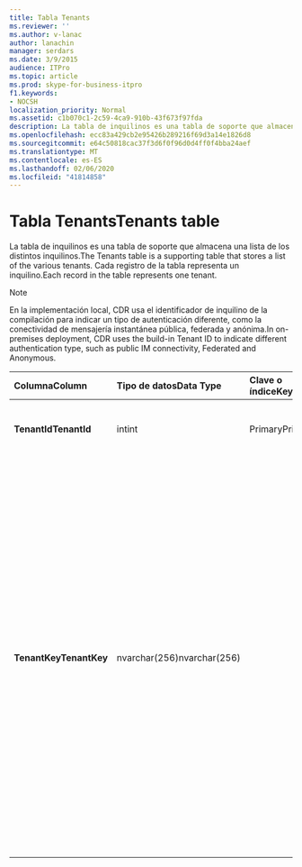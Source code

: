 ```yaml
---
title: Tabla Tenants
ms.reviewer: ''
ms.author: v-lanac
author: lanachin
manager: serdars
ms.date: 3/9/2015
audience: ITPro
ms.topic: article
ms.prod: skype-for-business-itpro
f1.keywords:
- NOCSH
localization_priority: Normal
ms.assetid: c1b070c1-2c59-4ca9-910b-43f673f97fda
description: La tabla de inquilinos es una tabla de soporte que almacena una lista de los distintos inquilinos. Cada registro de la tabla representa un inquilino.
ms.openlocfilehash: ecc83a429cb2e95426b289216f69d3a14e1826d8
ms.sourcegitcommit: e64c50818cac37f3d6f0f96d0d4ff0f4bba24aef
ms.translationtype: MT
ms.contentlocale: es-ES
ms.lasthandoff: 02/06/2020
ms.locfileid: "41814858"
---
```

# <a name="tenants-table"></a><span data-ttu-id="ba0e9-104">Tabla Tenants</span><span class="sxs-lookup"><span data-stu-id="ba0e9-104">Tenants table</span></span>
 
<span data-ttu-id="ba0e9-105">La tabla de inquilinos es una tabla de soporte que almacena una lista de los distintos inquilinos.</span><span class="sxs-lookup"><span data-stu-id="ba0e9-105">The Tenants table is a supporting table that stores a list of the various tenants.</span></span> <span data-ttu-id="ba0e9-106">Cada registro de la tabla representa un inquilino.</span><span class="sxs-lookup"><span data-stu-id="ba0e9-106">Each record in the table represents one tenant.</span></span>
  
> [!NOTE]
> <span data-ttu-id="ba0e9-107">En la implementación local, CDR usa el identificador de inquilino de la compilación para indicar un tipo de autenticación diferente, como la conectividad de mensajería instantánea pública, federada y anónima.</span><span class="sxs-lookup"><span data-stu-id="ba0e9-107">In on-premises deployment, CDR uses the build-in Tenant ID to indicate different authentication type, such as public IM connectivity, Federated and Anonymous.</span></span> 
  
|<span data-ttu-id="ba0e9-108">**Columna**</span><span class="sxs-lookup"><span data-stu-id="ba0e9-108">**Column**</span></span>|<span data-ttu-id="ba0e9-109">**Tipo de datos**</span><span class="sxs-lookup"><span data-stu-id="ba0e9-109">**Data Type**</span></span>|<span data-ttu-id="ba0e9-110">**Clave o índice**</span><span class="sxs-lookup"><span data-stu-id="ba0e9-110">**Key/Index**</span></span>|<span data-ttu-id="ba0e9-111">**Detalles**</span><span class="sxs-lookup"><span data-stu-id="ba0e9-111">**Details**</span></span>|
|:-----|:-----|:-----|:-----|
|<span data-ttu-id="ba0e9-112">**TenantId**</span><span class="sxs-lookup"><span data-stu-id="ba0e9-112">**TenantId**</span></span> <br/> |<span data-ttu-id="ba0e9-113">int</span><span class="sxs-lookup"><span data-stu-id="ba0e9-113">int</span></span>  <br/> |<span data-ttu-id="ba0e9-114">Primary</span><span class="sxs-lookup"><span data-stu-id="ba0e9-114">Primary</span></span>  <br/> |<span data-ttu-id="ba0e9-115">Número único que identifica este ID de inquilino.</span><span class="sxs-lookup"><span data-stu-id="ba0e9-115">Unique number identifying this Tenant ID.</span></span>  <br/> |
|<span data-ttu-id="ba0e9-116">**TenantKey**</span><span class="sxs-lookup"><span data-stu-id="ba0e9-116">**TenantKey**</span></span> <br/> |<span data-ttu-id="ba0e9-117">nvarchar(256)</span><span class="sxs-lookup"><span data-stu-id="ba0e9-117">nvarchar(256)</span></span>  <br/> || <span data-ttu-id="ba0e9-118">Valores permitidos:</span><span class="sxs-lookup"><span data-stu-id="ba0e9-118">Allowed values:</span></span> <br/>  <span data-ttu-id="ba0e9-119">00000000-0000-0000-0000-000000000000-empresa</span><span class="sxs-lookup"><span data-stu-id="ba0e9-119">00000000-0000-0000-0000-000000000000 - Enterprise</span></span> <br/>  <span data-ttu-id="ba0e9-120">00000000-0000-0000-0000-000000000001-federado</span><span class="sxs-lookup"><span data-stu-id="ba0e9-120">00000000-0000-0000-0000-000000000001 - Federated</span></span> <br/>  <span data-ttu-id="ba0e9-121">00000000-0000-0000-0000-000000000002-anónimo</span><span class="sxs-lookup"><span data-stu-id="ba0e9-121">00000000-0000-0000-0000-000000000002 - Anonymous</span></span> <br/>  <span data-ttu-id="ba0e9-122">00000000-0000-0000-0000-000000000003-conectividad de mensajería instantánea pública</span><span class="sxs-lookup"><span data-stu-id="ba0e9-122">00000000-0000-0000-0000-000000000003 - Public IM connectivity</span></span> <br/> |
   

